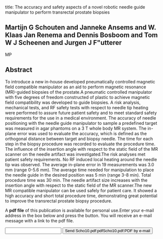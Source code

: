 title: The accuracy and safety aspects of a novel robotic needle guide manipulator to perform transrectal prostate biopsies

## Martijn G Schouten and Janneke Ansems and W. Klaas Jan Renema and Dennis Bosboom and Tom W J Scheenen and Jurgen J F"utterer
MP


## Abstract
To introduce a new in-house developed pneumatically controlled magnetic field compatible manipulator as an aid to perform magnetic resonance (MR)-guided biopsies of the prostate.A pneumatic controlled manipulator with five degrees of freedom constructed of plastic to achieve magnetic field compatibility was developed to guide biopsies. A risk analysis, mechanical tests, and RF safety tests with respect to needle tip heating were performed to assure future patient safety and to meet standard safety requirements for the use in a medical environment. The accuracy of needle positioning with the needle guide manipulator to sample a predefined target was measured in agar phantoms on a 3 T whole body MR system. The in-plane error was used to evaluate the accuracy, which is defined as the orthogonal distance between target and biopsy needle. The time for each step in the biopsy procedure was recorded to evaluate the procedure time. The influence of the insertion angle with respect to the static field of the MR scanner on the needle artifact was investigated.The risk analyses met patient safety requirements. No RF induced local heating around the needle tip was observed. The average in-plane error in 19 measurements was 3.0 mm (range 0-5.6 mm). The average time needed for manipulation to place the needle guide in the desired position was 5 min (range 3-8 min). Total procedure time was 30 min. The needle artifact size increases with the insertion angle with respect to the static field of the MR scanner.The new MR compatible manipulator can be used safely for patient care. It showed a high accuracy and short total procedure time, demonstrating great potential to improve the transrectal prostate biopsy procedure.

A <b>pdf file</b> of this publication is available for personal use.Enter your e-mail address in the box below and press the button. You will receive an e-mail message with a link to the pdf file.
<form action="sender.php">  <input type="text" name="email">  <input type="submit" value="Send Scho10.pdf:pdfScho10.pdf:PDF by e-mail"></form>